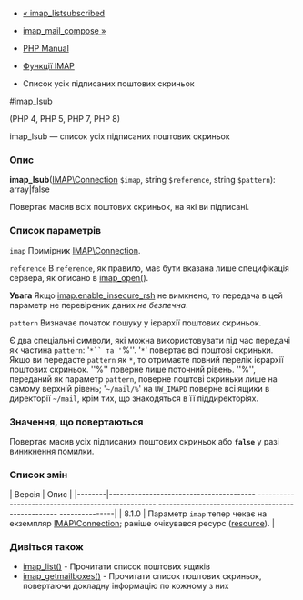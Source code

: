 - [« imap_listsubscribed](function.imap-listsubscribed.md)
- [imap_mail_compose »](function.imap-mail-compose.md)

- [PHP Manual](index.md)
- [Функції IMAP](ref.imap.md)
- Список усіх підписаних поштових скриньок

#imap_lsub

(PHP 4, PHP 5, PHP 7, PHP 8)

imap_lsub — список усіх підписаних поштових скриньок

### Опис

**imap_lsub**([IMAP\Connection](class.imap-connection.md) `$imap`,
string `$reference`, string `$pattern`): array\|false

Повертає масив всіх поштових скриньок, на які ви підписані.

### Список параметрів

`imap`
Примірник [IMAP\Connection](class.imap-connection.md).

`reference`
В `reference`, як правило, має бути вказана лише специфікація
сервера, як описано в [imap_open()](function.imap-open.md).

**Увага**
Якщо
[imap.enable_insecure_rsh](imap.configuration.md#ini.imap.enable-insecure-rsh)
не вимкнено, то передача в цей параметр не перевірених даних *не
безпечна*.

`pattern`
Визначає початок пошуку у ієрархії поштових скриньок.

Є два спеціальні символи, які можна використовувати під час передачі
як частина `pattern`: '`*`` та '`%''. '`*`' повертає всі поштові скриньки.
Якщо ви передасте `pattern` як ``*``, то отримаєте повний перелік
ієрархії поштових скриньок. ''%'' поверне лише поточний рівень. ''%'',
переданий як параметр `pattern`, поверне поштові скриньки лише на самому
верхній рівень; '`~/mail/%`' на `UW_IMAPD` поверне всі ящики в директорії
`~/mail`, крім тих, що знаходяться в її піддиректоріях.

### Значення, що повертаються

Повертає масив усіх підписаних поштових скриньок або **`false`**
у разі виникнення помилки.

### Список змін

| Версія | Опис |
|--------|---------------------------------------- -------------------------------------------------- -------------------------------------------------- ---------------|
| 8.1.0 | Параметр `imap` тепер чекає на екземпляр [IMAP\Connection](class.imap-connection.md); раніше очікувався ресурс ([resource](language.types.resource.md)). |

### Дивіться також

- [imap_list()](function.imap-list.md) - Прочитати список поштових
ящиків
- [imap_getmailboxes()](function.imap-getmailboxes.md) - Прочитати
список поштових скриньок, повертаючи докладну інформацію по кожному з
них
